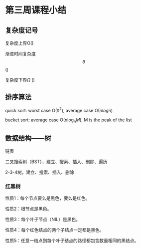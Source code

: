 # 第三周课程小结

## 复杂度记号

复杂度上界O()

渐进时间复杂度 $$\theta$$ ()

复杂度下界$\Omega$ ()

## 排序算法

quick sort: worst case O($n^2$), average case O($nlogn$) 

bucket sort: average case O($n\log_nM$), M is the peak of the list

## 数据结构——树

链表

二叉搜索树（BST），建立、搜索、插入、删除、遍历

2-3-4树，建立、搜索、插入、删除

### 红黑树

性质1：每个节点要么是黑色，要么是红色。

性质2：根节点是黑色。

性质3：每个叶子节点（NIL）是黑色。

性质4：每个红色结点的两个子结点一定都是黑色。

性质5：任意一结点到每个叶子结点的路径都包含数量相同的黑结点。








